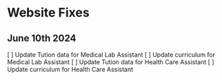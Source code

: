 # Website Fixes

## June 10th 2024

[ ] Update Tution data for Medical Lab Assistant
[ ] Update curriculum for Medical Lab Assistant
[ ] Update Tution data for Health Care Assistant
[ ] Update curriculum for Health Care Assistant
